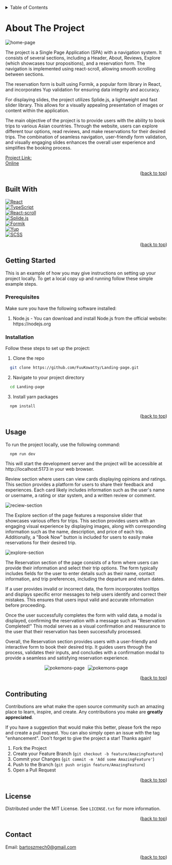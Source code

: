 <a name="readme-top"></a>
<!-- TABLE OF CONTENTS -->
<details>
  <summary>Table of Contents</summary>
        <ol>
          <li>
            <a href="#built-with">Built With</a>
          </li>
          <li>
            <a href="#getting-started">Getting Started</a>
      <ul>
        <li><a href="#prerequisites">Prerequisites</a></li>
        <li><a href="#Installation">Installation</a></li>
      </ul>
    </li>
    <li><a href="#usage">Usage</a></li>
    <li><a href="#contributing">Contributing</a></li>
    <li><a href="#license">License</a></li>
    <li><a href="#contact">Contact</a></li>
        </ol>
      </a>
    </li>

</details>


# About The Project

<img src='https://i.imgur.com/dBCNSBx.png' alt='home-page'>

The project is a Single Page Application (SPA) with a navigation system. It consists of several sections, including a Header, About, Reviews, Explore (which showcases tour propositions), and a reservation form. The navigation is implemented using react-scroll, allowing smooth scrolling between sections.

The reservation form is built using Formik, a popular form library in React, and incorporates Yup validation for ensuring data integrity and accuracy.

For displaying slides, the project utilizes Splide.js, a lightweight and fast slider library. This allows for a visually appealing presentation of images or content within the application.

The main objective of the project is to provide users with the ability to book trips to various Asian countries. Through the website, users can explore different tour options, read reviews, and make reservations for their desired trips. The combination of seamless navigation, user-friendly form validation, and visually engaging slides enhances the overall user experience and simplifies the booking process.

[Project Link:](https://github.com/FuuKowatty/Landing-page) </br>
[Online](http://pokewiki.bartoszmech.pl/)

<p align="right">(<a href="#readme-top">back to top</a>)</p>

<a name="built-with"></a>
## Built With

[![React][React.js]][React-url] </br>
[![TypeScript][Typescript.js]][Typescript-url] </br>
[![React-scroll][React-scroll.js]][React-scroll-url]  </br>
[![Splide.js][Splide.js]][Splide-url]  </br>
[![Formik][Formik.js]][Formik-url] </br>
[![Yup][Yup.js]][Yup-url] </br>
[![SCSS][SCSS.js]][SCSS-url] </br>

<p align="right">(<a href="#readme-top">back to top</a>)</p>



## Getting Started

This is an example of how you may give instructions on setting up your project locally. To get a local copy up and running follow these simple example steps.

### Prerequisites

Make sure you have the following software installed:
  <ol>
    <li>Node.js - You can download and install Node.js from the official website: <a target="_blank">https://nodejs.org</a></li>
  </ol>
  



### Installation

Follow these steps to set up the project:

1. Clone the repo
```sh
  git clone https://github.com/FuuKowatty/Landing-page.git
```
2. Navigate to your project directory
```sh
  cd Landing-page
```

3. Install yarn packages
```sh
  npm install
```

<p align="right">(<a href="#readme-top">back to top</a>)</p>



<a name="usage"></a>
## Usage

To run the project locally, use the following command:

```sh
  npm run dev
```
This will start the development server and the project will be accessible at http://localhost:5173 in your web browser.

Review section where users can view cards displaying opinions and ratings. This section provides a platform for users to share their feedback and experiences. Each card likely includes information such as the user's name or username, a rating or star system, and a written review or comment. 


<img src='https://i.imgur.com/l9ZBckM.png' alt='reciew-section'>

The Explore section of the page features a responsive slider that showcases various offers for trips. This section provides users with an engaging visual experience by displaying images, along with corresponding information such as the name, description, and price of each trip. Additionally, a "Book Now" button is included for users to easily make reservations for their desired trip.


<img src='https://i.imgur.com/tjvt5Rx.png' alt='explore-section'>

The Reservation section of the page consists of a form where users can provide their information and select their trip options. The form typically includes fields for the user to enter details such as their name, contact information, and trip preferences, including the departure and return dates.

If a user provides invalid or incorrect data, the form incorporates tooltips and displays specific error messages to help users identify and correct their mistakes. This ensures that users input valid and accurate information before proceeding.

Once the user successfully completes the form with valid data, a modal is displayed, confirming the reservation with a message such as "Reservation Completed!" This modal serves as a visual confirmation and reassurance to the user that their reservation has been successfully processed.

Overall, the Reservation section provides users with a user-friendly and interactive form to book their desired trip. It guides users through the process, validates their inputs, and concludes with a confirmation modal to provide a seamless and satisfying reservation experience.


<div style='display: flex; align-items: start; gap: 10px; justify-content: center;' >
  <img src="https://i.imgur.com/Rl37ql1.png" alt="pokemons-page" />
  <img src="https://i.imgur.com/NyM9QMv.png" alt="pokemons-page" style=""  />
</div>



<p align="right">(<a href="#readme-top">back to top</a>)</p>




## Contributing

Contributions are what make the open source community such an amazing place to learn, inspire, and create. Any contributions you make are **greatly appreciated**.

If you have a suggestion that would make this better, please fork the repo and create a pull request. You can also simply open an issue with the tag "enhancement".
Don't forget to give the project a star! Thanks again!

1. Fork the Project
2. Create your Feature Branch (`git checkout -b feature/AmazingFeature`)
3. Commit your Changes (`git commit -m 'Add some AmazingFeature'`)
4. Push to the Branch (`git push origin feature/AmazingFeature`)
5. Open a Pull Request

<p align="right">(<a href="#readme-top">back to top</a>)</p>


## License

Distributed under the MIT License. See `LICENSE.txt` for more information.

<p align="right">(<a href="#readme-top">back to top</a>)</p>


## Contact

Email: <a href = "mailto: bartoszmech0@gmail.com">bartoszmech0@gmail.com</a>

<p align="right">(<a href="#readme-top">back to top</a>)</p>



<!-- MARKDOWN LINKS & IMAGES -->
<!-- https://www.markdownguide.org/basic-syntax/#reference-style-links -->
[React.js]: https://img.shields.io/badge/React-20232A?style=for-the-badge&logo=react&logoColor=61DAFB
[React-url]: https://reactjs.org/
[Typescript.js]: https://img.shields.io/badge/TypeScript-3178C6?style=for-the-badge&logo=typescript&logoColor=white
[Typescript-url]: https://www.typescriptlang.org/
[React-scroll.js]: https://img.shields.io/badge/react--scroll-4CC9F0?style=for-the-badge&logo=react&logoColor=white
[React-scroll-url]: https://www.npmjs.com/package/react-scroll
[Splide.js]: https://img.shields.io/badge/Splide.js-888888?style=for-the-badge&logo=javascript&logoColor=white
[Splide-url]: https://splidejs.com/
[Formik.js]: https://img.shields.io/badge/Formik-EE4444?style=for-the-badge&logo=react&logoColor=white
[Formik-url]: https://formik.org/
[Yup.js]: https://img.shields.io/badge/Yup-663399?style=for-the-badge
[Yup-url]: https://github.com/jquense/yup
[SCSS.js]: https://img.shields.io/badge/SCSS-CF649A?style=for-the-badge&logo=sass&logoColor=white
[SCSS-url]: https://sass-lang.com/




